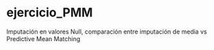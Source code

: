# ejercicio_PMM
Imputación en valores Null, comparación entre imputación de media vs Predictive Mean Matching
